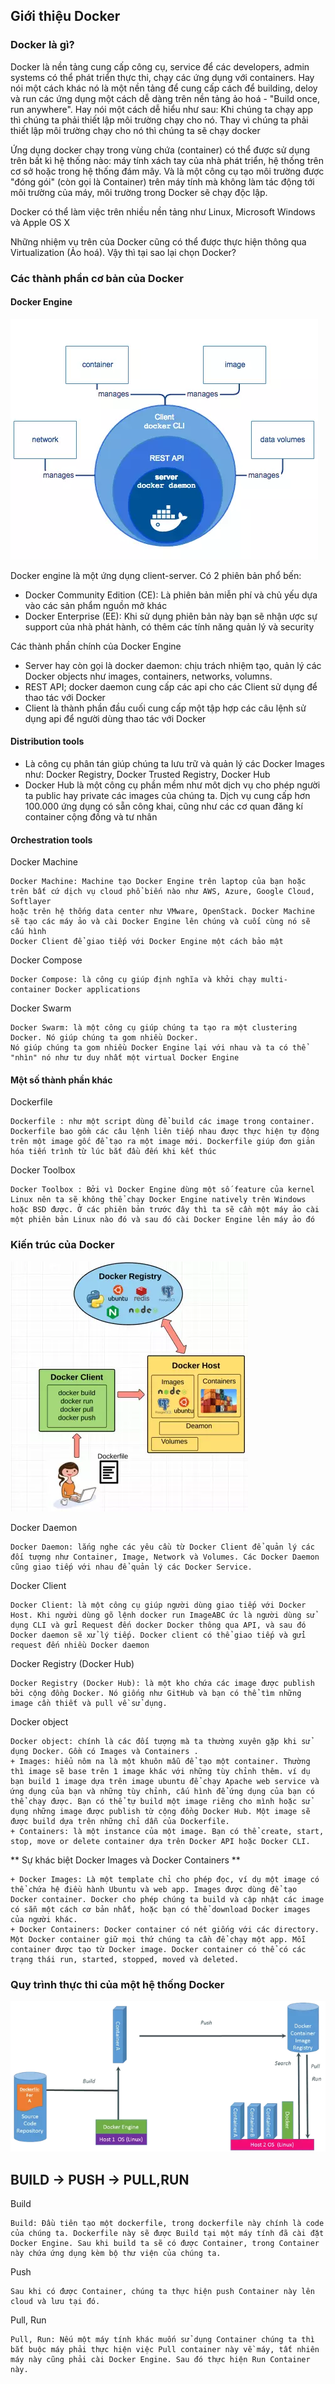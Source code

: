 ## Giới thiệu Docker

### Docker là gì? 

Docker là nền tảng cung cấp công cụ, service để các developers, admin systems có thể phát triển thực thi, chạy các ứng dụng với containers. Hay nói một cách khác nó là một nền tảng để cung cấp cách để building, deloy và run các ứng dụng một cách dễ dàng trên nền tảng ảo hoá - "Build once, run anywhere". Hay nói một cách dễ hiểu như sau: Khi chúng ta chạy app thì chúng ta phải thiết lập môi trường chạy cho nó. Thay vì chúng ta phải thiết lập môi trường chạy cho nó thì chúng ta sẽ chạy docker

Ứng dụng docker chạy trong vùng chứa (container) có thể được sử dụng trên bất kì hệ thống nào: máy tính xách tay của nhà phát triển, hệ thống trên cơ sở hoặc trong hệ thống đám mây. Và là một công cụ tạo môi trường được "đóng gói" (còn gọi là Container) trên máy tính mà không làm tác động tới môi trường của máy, môi trường trong Docker sẽ chạy độc lập.

Docker có thể làm việc trên nhiều nền tảng như Linux, Microsoft Windows và Apple OS X

Những nhiệm vụ trên của Docker cũng có thể được thực hiện thông qua Virtualization (Ảo hoá). Vậy thì tại sao lại chọn Docker?

### Các thành phần cơ bản của Docker

#### Docker Engine
![Docker Engine](../Images/b1c6a040-1dcd-4db7-aaa2-61cf563a730b.webp)

Docker engine là một ứng dụng client-server. Có 2 phiên bản phổ bến:
+ Docker Community Edition (CE): Là phiên bản miễn phí và chủ yếu dựa vào các sản phẩm nguồn mở khác
+ Docker Enterprise (EE): Khi sử dụng phiên bản này bạn sẽ nhận ược sự support của nhà phát hành, có thêm các tính năng quản lý và security

Các thành phần chính của Docker Engine
+ Server hay còn gọi là docker daemon: chịu trách nhiệm tạo, quản lý các Docker objects như images, containers, networks, volumns.
+ REST API; docker daemon cung cấp các api cho các Client sử dụng để thao tác với Docker
+ Client là thành phần đầu cuối cung cấp một tập hợp các câu lệnh sử dụng api để người dùng thao tác với Docker

#### Distribution tools
+ Là công cụ phân tán giúp chúng ta lưu trữ và quản lý các Docker Images như: Docker Registry, Docker Trusted Registry, Docker Hub
+ Docker Hub là một công cụ phần mềm như môt dịch vụ cho phép người ta public hay private các images của chúng ta.
Dịch vụ cung cấp hơn 100.000 ứng dụng có sẵn công khai, cũng như các cơ quan đăng kí container cộng đồng và tư nhân

#### Orchestration tools

Docker Machine
```
Docker Machine: Machine tạo Docker Engine trên laptop của bạn hoặc trên bất cứ dịch vụ cloud phổ biến nào như AWS, Azure, Google Cloud, Softlayer
hoặc trên hệ thống data center như VMware, OpenStack. Docker Machine sẽ tạo các máy ảo và cài Docker Engine lên chúng và cuối cùng nó sẽ cấu hình 
Docker Client để giao tiếp với Docker Engine một cách bảo mật 
```

Docker Compose
```
Docker Compose: là công cụ giúp định nghĩa và khởi chạy multi-container Docker applications
```

Docker Swarm
```
Docker Swarm: là một công cụ giúp chúng ta tạo ra một clustering Docker. Nó giúp chúng ta gom nhiều Docker.
Nó giúp chúng ta gom nhiều Docker Engine lại với nhau và ta có thể "nhìn" nó như tư duy nhất một virtual Docker Engine
```

#### Một số thành phần khác 
Dockerfile 
```
Dockerfile : như một script dùng để build các image trong container. Dockerfile bao gồm các câu lệnh liên tiếp nhau được thực hiện tự động trên một image gốc để tạo ra một image mới. Dockerfile giúp đơn giản hóa tiến trình từ lúc bắt đầu đến khi kết thúc
```

Docker Toolbox
```
Docker Toolbox : Bởi vì Docker Engine dùng một số feature của kernel Linux nên ta sẽ không thể chạy Docker Engine natively trên Windows hoặc BSD được. Ở các phiên bản trước đây thì ta sẽ cần một máy ảo cài một phiên bản Linux nào đó và sau đó cài Docker Engine lên máy ảo đó
```

### Kiến trúc của Docker
![Kiến trúc của Docker](../Images/Introduce/61d667db-2d61-4fe0-b086-c12fa5566bd8.webp)

Docker Daemon
```
Docker Daemon: lắng nghe các yêu cầu từ Docker Client để quản lý các đối tượng như Container, Image, Network và Volumes. Các Docker Daemon cũng giao tiếp với nhau để quản lý các Docker Service.
```

Docker Client
```
Docker Client: là một công cụ giúp người dùng giao tiếp với Docker Host. Khi người dùng gõ lệnh docker run ImageABC ức là người dùng sử dụng CLI và gửi Request đến docker Docker thông qua API, và sau đó Docker daemon sẽ xử lý tiếp. Docker client có thể giao tiếp và gửi request đến nhiều Docker daemon
```

Docker Registry (Docker Hub)
```
Docker Registry (Docker Hub): là một kho chứa các image được publish bởi cộng đồng Docker. Nó giống như GitHub và bạn có thể tìm những image cần thiết và pull về sử dụng.
```

Docker object
```
Docker object: chính là các đối tượng mà ta thường xuyên gặp khi sử dụng Docker. Gồm có Images và Containers .
+ Images: hiểu nôm na là một khuôn mẫu để tạo một container. Thường thì image sẽ base trên 1 image khác với những tùy chỉnh thêm. ví dụ bạn build 1 image dựa trên image ubuntu để chạy Apache web service và ứng dụng của bạn và những tùy chỉnh, cấu hình để ứng dụng của bạn có thể chạy được. Bạn có thể tự build một image riêng cho mình hoặc sử dụng những image được publish từ cộng đồng Docker Hub. Một image sẽ được build dựa trên những chỉ dẫn của Dockerfile.
+ Containers: là một instance của một image. Bạn có thể create, start, stop, move or delete container dựa trên Docker API hoặc Docker CLI.
```

** Sự khác biệt Docker Images và Docker Containers **
```
+ Docker Images: Là một template chỉ cho phép đọc, ví dụ một image có thể chứa hệ điều hành Ubuntu và web app. Images được dùng để tạo Docker container. Docker cho phép chúng ta build và cập nhật các image có sẵn một cách cơ bản nhất, hoặc bạn có thể download Docker images của người khác.
+ Docker Containers: Docker container có nét giống với các directory. Một Docker container giữ mọi thứ chúng ta cần để chạy một app. Mỗi container được tạo từ Docker image. Docker container có thể có các trạng thái run, started, stopped, moved và deleted.
```

### Quy trình thực thi của một hệ thống Docker

![Quy trình thực thi của một hệ thống Docker](../Images/Introduce/0fd70133-2a4b-4fed-8e2e-f33e41132bb8.webp)

## BUILD -> PUSH -> PULL,RUN

Build 
```
Build: Đầu tiên tạo một dockerfile, trong dockerfile này chính là code của chúng ta. Dockerfile này sẽ được Build tại một máy tính đã cài đặt Docker Engine. Sau khi build ta sẽ có được Container, trong Container này chứa ứng dụng kèm bộ thư viện của chúng ta.
```

Push
```
Sau khi có được Container, chúng ta thực hiện push Container này lên cloud và lưu tại đó.
```

Pull, Run
```
Pull, Run: Nếu một máy tính khác muốn sử dụng Container chúng ta thì bắt buộc máy phải thực hiện việc Pull container này về máy, tất nhiên máy này cũng phải cài Docker Engine. Sau đó thực hiện Run Container này.
```
